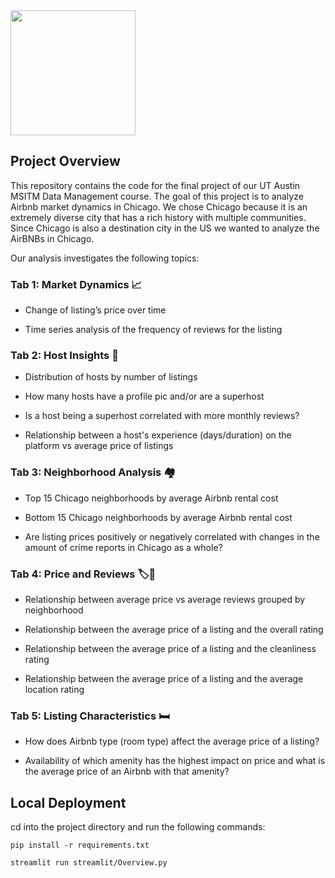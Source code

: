 <img src="https://upload.wikimedia.org/wikipedia/commons/thumb/6/69/Airbnb_Logo_B%C3%A9lo.svg/1280px-Airbnb_Logo_B%C3%A9lo.svg.png" height="200"/>

## Project Overview

This repository contains the code for the final project of our UT Austin MSITM Data Management course. The goal of this project is to analyze Airbnb market dynamics in Chicago. We chose Chicago because it is an extremely diverse city that  has a rich history with multiple communities. Since Chicago is also a destination city in the US we wanted to analyze the AirBNBs in Chicago.

Our analysis investigates the following topics:

### Tab 1: Market Dynamics 📈

* Change of listing’s price over time

* Time series analysis of the frequency of reviews for the listing

### Tab 2: Host Insights 👤

* Distribution of hosts by number of listings 

* How many hosts have a profile pic and/or are a superhost 

* Is a host being a superhost correlated with more monthly reviews? 

* Relationship between a host's experience (days/duration) on the platform vs average price of listings

### Tab 3: Neighborhood Analysis 🏘️

* Top 15 Chicago neighborhoods by average Airbnb rental cost

* Bottom 15 Chicago neighborhoods by average Airbnb rental cost

* Are listing prices positively or negatively correlated with changes in the amount of crime reports in Chicago as a whole?

### Tab 4: Price and Reviews 🏷️💬

* Relationship between average price vs average reviews grouped by neighborhood 

* Relationship between the average price of a listing and the overall rating 

* Relationship between the average price of a listing and the cleanliness rating 

* Relationship between the average price of a listing and the average location rating 

### Tab 5: Listing Characteristics 🛏️

* How does Airbnb type (room type) affect the average price of a listing? 

* Availability of which amenity has the highest impact on price and what is the average price of an Airbnb with that amenity?

## Local Deployment

cd into the project directory and run the following commands:

```
pip install -r requirements.txt
```

```bash
streamlit run streamlit/Overview.py
```